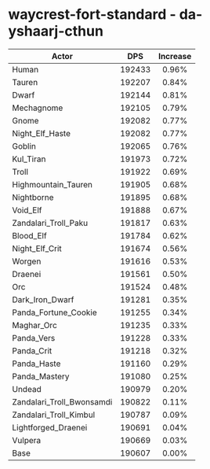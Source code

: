 # waycrest-fort-standard - da-yshaarj-cthun
| Actor | DPS | Increase |
|---|:---:|:---:|
|Human|192433|0.96%|
|Tauren|192207|0.84%|
|Dwarf|192144|0.81%|
|Mechagnome|192105|0.79%|
|Gnome|192082|0.77%|
|Night_Elf_Haste|192082|0.77%|
|Goblin|192065|0.76%|
|Kul_Tiran|191973|0.72%|
|Troll|191922|0.69%|
|Highmountain_Tauren|191905|0.68%|
|Nightborne|191895|0.68%|
|Void_Elf|191888|0.67%|
|Zandalari_Troll_Paku|191817|0.63%|
|Blood_Elf|191784|0.62%|
|Night_Elf_Crit|191674|0.56%|
|Worgen|191616|0.53%|
|Draenei|191561|0.50%|
|Orc|191524|0.48%|
|Dark_Iron_Dwarf|191281|0.35%|
|Panda_Fortune_Cookie|191255|0.34%|
|Maghar_Orc|191235|0.33%|
|Panda_Vers|191228|0.33%|
|Panda_Crit|191218|0.32%|
|Panda_Haste|191160|0.29%|
|Panda_Mastery|191080|0.25%|
|Undead|190979|0.20%|
|Zandalari_Troll_Bwonsamdi|190822|0.11%|
|Zandalari_Troll_Kimbul|190787|0.09%|
|Lightforged_Draenei|190691|0.04%|
|Vulpera|190669|0.03%|
|Base|190607|0.00%|

